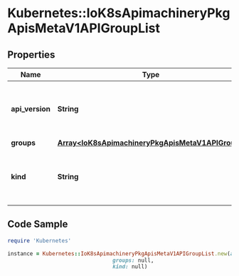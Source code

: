 # Kubernetes::IoK8sApimachineryPkgApisMetaV1APIGroupList

## Properties

Name | Type | Description | Notes
------------ | ------------- | ------------- | -------------
**api_version** | **String** | APIVersion defines the versioned schema of this representation of an object. Servers should convert recognized schemas to the latest internal value, and may reject unrecognized values. More info: https://git.k8s.io/community/contributors/devel/sig-architecture/api-conventions.md#resources | [optional] 
**groups** | [**Array&lt;IoK8sApimachineryPkgApisMetaV1APIGroup&gt;**](IoK8sApimachineryPkgApisMetaV1APIGroup.md) | groups is a list of APIGroup. | 
**kind** | **String** | Kind is a string value representing the REST resource this object represents. Servers may infer this from the endpoint the client submits requests to. Cannot be updated. In CamelCase. More info: https://git.k8s.io/community/contributors/devel/sig-architecture/api-conventions.md#types-kinds | [optional] 

## Code Sample

```ruby
require 'Kubernetes'

instance = Kubernetes::IoK8sApimachineryPkgApisMetaV1APIGroupList.new(api_version: null,
                                 groups: null,
                                 kind: null)
```


